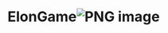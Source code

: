 # ElonGame![PNG image](https://user-images.githubusercontent.com/44978117/229370641-ab44f5d6-b431-4fc2-b2df-e07379164ebd.png)
